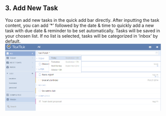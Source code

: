 ## 3. Add New Task
You can add new tasks in the quick add bar directly. After inputting the task content, you can add ‘*’ followed by the date & time to quickly add a new task with due date & reminder to be set automatically. Tasks will be saved in your chosen list. If no list is selected, tasks will be categorized in ‘inbox’ by default.
![](../images/image007.png)
